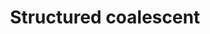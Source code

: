 ---
layout: feature
title: Structured coalescent
url_beast2_imp: http://bioinformatics.oxfordjournals.org/content/early/2014/05/14/bioinformatics.btu201.full
label_beast2_imp: vaughan2014
pr_beast2_imp: true
url_beast1_imp: 
label_beast1_imp: x
pr_beast1_imp: 
url_theory: http://bioinformatics.oxfordjournals.org/content/early/2014/05/14/bioinformatics.btu201.full
label_theory: vaughan2014
url_source: http://tgvaughan.github.io/MultiTypeTree/
label_source: MultiTypeTree
url_example_xml: https://raw.github.com/CompEvol/MultiTypeTree/master/examples/structuredCoalescent.xml
category: Phylogeography
---